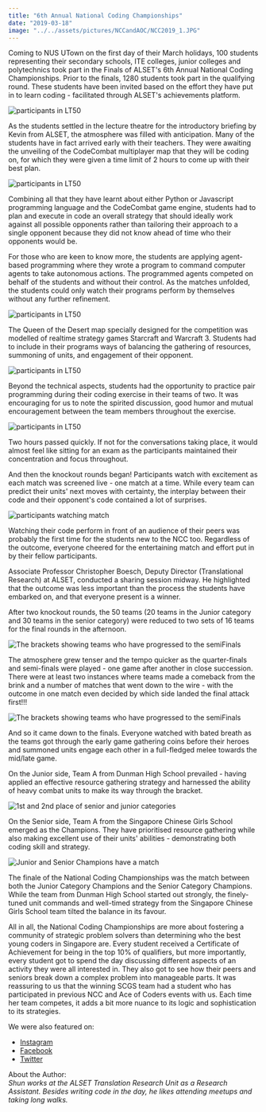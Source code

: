 ```yaml
---
title: "6th Annual National Coding Championships"
date: "2019-03-18"
image: "../../assets/pictures/NCCandAOC/NCC2019_1.JPG"
---
```


Coming to NUS UTown on the first day of their March holidays, 100 students representing their secondary schools, ITE colleges, junior colleges and polytechnics took part in the Finals of ALSET's 6th Annual National Coding Championships. Prior to the finals, 1280 students took part in the qualifying round. These students have been invited based on the effort they have put in to learn coding - facilitated through ALSET's achievements platform.

![participants in LT50](../../assets/pictures/NCCandAOC/NCC2019_1.JPG "Participants settling in for the coding session")

As the students settled in the lecture theatre for the introductory briefing by Kevin from ALSET, the atmosphere was filled with anticipation. Many of the students have in fact arrived early with their teachers. They were awaiting the unveiling of the CodeCombat multiplayer map that they will be coding on, for which they were given a time limit of 2 hours to come up with their best plan.

![participants in LT50](../../assets/pictures/NCCandAOC/NCC2019_2.jpg "Participants listen closely as Kevin explains the key things to note for the event")

Combining all that they have learnt about either Python or Javascript programming language and the CodeCombat game engine, students had to plan and execute in code an overall strategy that should ideally work against all possible opponents rather than tailoring their approach to a single opponent because they did not know ahead of time who their opponents would be.

For those who are keen to know more, the students are applying agent-based programming where they wrote a program to command computer agents to take autonomous actions. The programmed agents competed on behalf of the students and without their control. As the matches unfolded, the students could only watch their programs perform by themselves without any further refinement.

![participants in LT50](../../assets/pictures/NCCandAOC/NCC2019_3.jpg "Studying the code for the    competition map closely")

The Queen of the Desert map specially designed for the competition was modelled of realtime strategy games Starcraft and Warcraft 3. Students had to include in their programs ways of balancing the gathering of resources, summoning of units, and engagement of their opponent.

![participants in LT50](../../assets/pictures/NCCandAOC/NCC2019_4.jpg "Pair programming in action")

Beyond the technical aspects, students had the opportunity to practice pair programming during their coding exercise in their teams of two. It was encouraging for us to note the spirited discussion, good humor and mutual encouragement between the team members throughout the exercise.

![participants in LT50](../../assets/pictures/NCCandAOC/NCC2019_5.jpg "The atmosphere on-site was lively and stimulating")

Two hours passed quickly. If not for the conversations taking place, it would almost feel like sitting for an exam as the participants maintained their concentration and focus throughout.

And then the knockout rounds began! Participants watch with excitement as each match was screened live - one match at a time. While every team can predict their units' next moves with certainty, the interplay between their code and their opponent's code contained a lot of surprises.

![participants watching match](../../assets/pictures/NCCandAOC/NCC2019_6.jpg "Participants watching on as Aishwarya & Kevin from ALSET commentate on the match")

Watching their code perform in front of an audience of their peers was probably the first time for the students new to the NCC too. Regardless of the outcome, everyone cheered for the entertaining match and effort put in by their fellow participants.

Associate Professor Christopher Boesch, Deputy Director (Translational Research) at ALSET, conducted a sharing session midway. He highlighted that the outcome was less important than the process the students have embarked on, and that everyone present is a winner.

After two knockout rounds, the 50 teams (20 teams in the Junior category and 30 teams in the senior category) were reduced to two sets of 16 teams for the final rounds in the afternoon.

![The brackets showing teams who have progressed to the semiFinals](../../assets/pictures/NCCandAOC/NCC2019_8.jpg "Brackets showing progression of Junior Category teams up to the semi-finals")

The atmosphere grew tenser and the tempo quicker as the quarter-finals and semi-finals were played - one game after another in close succession. There were at least two instances where teams made a comeback from the brink and a number of matches that went down to the wire - with the outcome in one match even decided by which side landed the final attack first!!!

![The brackets showing teams who have progressed to the semiFinals](../../assets/pictures/NCCandAOC/NCC2019_9.jpg "Brackets showing progression of Senior Category teams up to the semi-finals")

And so it came down to the finals. Everyone watched with bated breath as the teams got through the early game gathering coins before their heroes and summoned units engage each other in a full-fledged melee towards the mid/late game.

On the Junior side, Team A from Dunman High School prevailed - having applied an effective resource gathering strategy and harnessed the ability of heavy combat units to make its way through the bracket.

![1st and 2nd place of senior and junior categories](../../assets/pictures/NCCandAOC/NCC2019_11.JPG "From left: Singapore Chinese Girls School (Senior Category Champion), Kevin from ALSET, Dunman High School (Junior Category Champion), Saint Joseph's Institution (Junior Category Runner-up) & Jurong Pioneer Junior COllege (Senior Category Runner-up)")

On the Senior side, Team A from the Singapore Chinese Girls School emerged as the Champions. They have prioritised resource gathering while also making excellent use of their units' abilities - demonstrating both coding skill and strategy.

![Junior and Senior Champions have a match](../../assets/pictures/NCCandAOC/NCC2019_10.JPG "The Senior Category Champions from the Singapore Chinese Girls School and the Junior Category Champions from Dunman High School come on stage for the finale")

The finale of the National Coding Championships was the match between both the Junior Category Champions and the Senior Category Champions. While the team from Dunman High School started out strongly, the finely-tuned unit commands and well-timed strategy from the Singapore Chinese Girls School team tilted the balance in its favour.

All in all, the National Coding Championships are more about fostering a community of strategic problem solvers than determining who the best young coders in Singapore are. Every student received a Certificate of Achievement for being in the top 10% of qualifiers, but more importantly, every student got to spend the day discussing different aspects of an activity they were all interested in. They also got to see how their peers and seniors break down a complex problem into manageable parts. It was reassuring to us that the winning SCGS team had a student who has participated in previous NCC and Ace of Coders events with us. Each time her team competes, it adds a bit more nuance to its logic and sophistication to its strategies.

We were also featured on:

- [Instagram](https://www.instagram.com/p/BvLCrbKgEwJ/)
- [Facebook](https://www.facebook.com/nus.singapore/posts/10157053752213540)
- [Twitter](https://twitter.com/NUSingapore/status/1107821989966680064)

About the Author: <br/>
_Shun works at the ALSET Translation Research Unit as a Research Assistant. Besides writing code in the day, he likes attending meetups and taking long walks._
